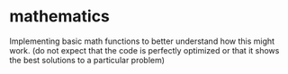# mathematics
Implementing basic math functions to better understand how this might work. (do not expect that the code is perfectly optimized or that it shows the best solutions to a particular problem)
